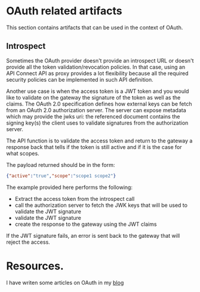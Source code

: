 # OAuth related artifacts

This section contains artifacts that can be used in the context of OAuth.

## Introspect

Sometimes the OAuth provider doesn't provide an introspect URL or doesn't provide all the token validation/revocation policies.
In that case, using an API Connect API as proxy provides a lot flexibility because all the required security policies can be implemented in such API definition.

Another use case is when the access token is a JWT token and you would like to validate on the gateway the signature of the token as well as the claims.
The OAuth 2.0 specification defines how external keys can be fetch from an OAuth 2.0 authorization server. The server can expose metadata which may provide the jwks uri: the referenced document contains the signing key(s) the client uses to validate signatures from the authorization server.

The API function is to validate the access token and return to the gateway a response back that tells if the token is still active and if it is the case for what scopes.

The payload returned should be in the form:
```json
{"active":"true","scope":"scope1 scope2"}
```

The example provided here performs the following:

- Extract the access token from the introspect call
- call the authorization server to fetch the JWK keys that will be used to validate the JWT signature
- validate the JWT signature
- create the response to the gateway using the JWT claims

If the JWT signature fails, an error is sent back to the gateway that will reject the access.

# Resources.  
I have writen some articles on OAuth in my [blog](https://prichelle.github.io/tags/#oauth)

